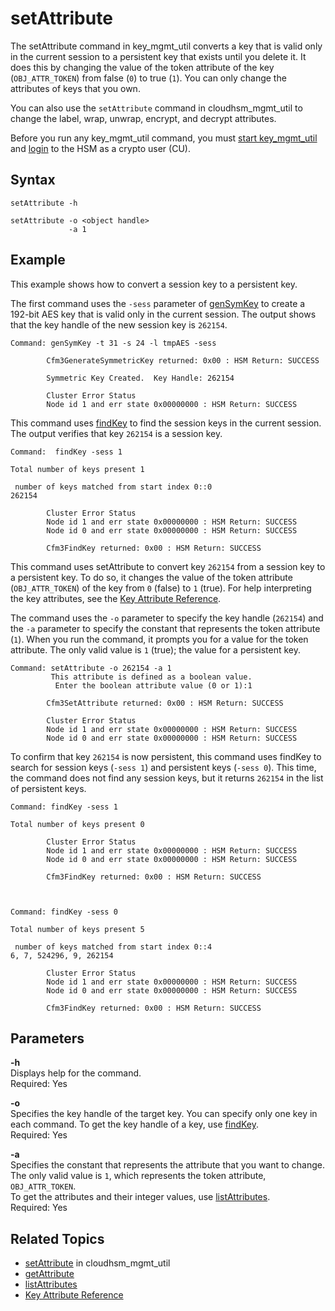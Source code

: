 # setAttribute<a name="key_mgmt_util-setAttribute"></a>

The setAttribute command in key\_mgmt\_util converts a key that is valid only in the current session to a persistent key that exists until you delete it\. It does this by changing the value of the token attribute of the key \(`OBJ_ATTR_TOKEN`\) from false \(`0`\) to true \(`1`\)\. You can only change the attributes of keys that you own\.

You can also use the `setAttribute` command in cloudhsm\_mgmt\_util to change the label, wrap, unwrap, encrypt, and decrypt attributes\.

Before you run any key\_mgmt\_util command, you must [start key\_mgmt\_util](key_mgmt_util-getting-started.md#key_mgmt_util-start) and [login](key_mgmt_util-getting-started.md#key_mgmt_util-log-in) to the HSM as a crypto user \(CU\)\. 

## Syntax<a name="setAttribute-syntax"></a>

```
setAttribute -h 

setAttribute -o <object handle> 
             -a 1
```

## Example<a name="setAttribute-examples"></a>

This example shows how to convert a session key to a persistent key\. 

The first command uses the `-sess` parameter of [genSymKey](key_mgmt_util-genSymKey.md) to create a 192\-bit AES key that is valid only in the current session\. The output shows that the key handle of the new session key is `262154`\.

```
Command: genSymKey -t 31 -s 24 -l tmpAES -sess
      
        Cfm3GenerateSymmetricKey returned: 0x00 : HSM Return: SUCCESS

        Symmetric Key Created.  Key Handle: 262154

        Cluster Error Status
        Node id 1 and err state 0x00000000 : HSM Return: SUCCESS
```

This command uses [findKey](key_mgmt_util-findKey.md) to find the session keys in the current session\. The output verifies that key `262154` is a session key\.

```
Command:  findKey -sess 1

Total number of keys present 1

 number of keys matched from start index 0::0
262154

        Cluster Error Status
        Node id 1 and err state 0x00000000 : HSM Return: SUCCESS
        Node id 0 and err state 0x00000000 : HSM Return: SUCCESS

        Cfm3FindKey returned: 0x00 : HSM Return: SUCCESS
```

This command uses setAttribute to convert key `262154` from a session key to a persistent key\. To do so, it changes the value of the token attribute \(`OBJ_ATTR_TOKEN`\) of the key from `0` \(false\) to `1` \(true\)\. For help interpreting the key attributes, see the [Key Attribute Reference](key-attribute-table.md)\.

The command uses the `-o` parameter to specify the key handle \(`262154`\) and the `-a` parameter to specify the constant that represents the token attribute \(`1`\)\. When you run the command, it prompts you for a value for the token attribute\. The only valid value is `1` \(true\); the value for a persistent key\.

```
Command: setAttribute -o 262154 -a 1
         This attribute is defined as a boolean value.
          Enter the boolean attribute value (0 or 1):1

        Cfm3SetAttribute returned: 0x00 : HSM Return: SUCCESS

        Cluster Error Status
        Node id 1 and err state 0x00000000 : HSM Return: SUCCESS
        Node id 0 and err state 0x00000000 : HSM Return: SUCCESS
```

To confirm that key `262154` is now persistent, this command uses findKey to search for session keys \(`-sess 1`\) and persistent keys \(`-sess 0`\)\. This time, the command does not find any session keys, but it returns `262154` in the list of persistent keys\.

```
Command: findKey -sess 1

Total number of keys present 0

        Cluster Error Status
        Node id 1 and err state 0x00000000 : HSM Return: SUCCESS
        Node id 0 and err state 0x00000000 : HSM Return: SUCCESS

        Cfm3FindKey returned: 0x00 : HSM Return: SUCCESS



Command: findKey -sess 0

Total number of keys present 5

 number of keys matched from start index 0::4
6, 7, 524296, 9, 262154

        Cluster Error Status
        Node id 1 and err state 0x00000000 : HSM Return: SUCCESS
        Node id 0 and err state 0x00000000 : HSM Return: SUCCESS

        Cfm3FindKey returned: 0x00 : HSM Return: SUCCESS
```

## Parameters<a name="setAttribute-parameters"></a>

**\-h**  
Displays help for the command\.   
Required: Yes

**\-o**  
Specifies the key handle of the target key\. You can specify only one key in each command\. To get the key handle of a key, use [findKey](key_mgmt_util-findKey.md)\.  
Required: Yes

**\-a**  
Specifies the constant that represents the attribute that you want to change\. The only valid value is `1`, which represents the token attribute, `OBJ_ATTR_TOKEN`\.  
To get the attributes and their integer values, use [listAttributes](key_mgmt_util-listAttributes.md)\.  
Required: Yes

## Related Topics<a name="setAttribute-seealso"></a>
+ [setAttribute](cloudhsm_mgmt_util-setAttribute.md) in cloudhsm\_mgmt\_util
+ [getAttribute](key_mgmt_util-getAttribute.md)
+ [listAttributes](key_mgmt_util-listAttributes.md)
+ [Key Attribute Reference](key-attribute-table.md)